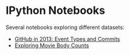 # IPython Notebooks

Several notebooks exploring different datasets:

* [GitHub in 2013: Event Types and Commits](http://blog.coderstats.net/github/2013/event-types/)
* [Exploring Movie Body Counts](http://nbviewer.ipython.org/github/yaph/ipython-notebooks/blob/master/Exploring%20Movie%20Body%20Counts.ipynb)
